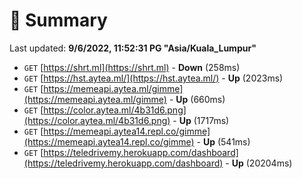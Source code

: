 # 📖 Summary
Last updated: **9/6/2022, 11:52:31 PG "Asia/Kuala_Lumpur"**

- `GET` [https://shrt.ml](https://shrt.ml) - **Down** (258ms)
- `GET` [https://hst.aytea.ml/](https://hst.aytea.ml/) - **Up** (2023ms)
- `GET` [https://memeapi.aytea.ml/gimme](https://memeapi.aytea.ml/gimme) - **Up** (660ms)
- `GET` [https://color.aytea.ml/4b31d6.png](https://color.aytea.ml/4b31d6.png) - **Up** (1717ms)
- `GET` [https://memeapi.aytea14.repl.co/gimme](https://memeapi.aytea14.repl.co/gimme) - **Up** (541ms)
- `GET` [https://teledrivemy.herokuapp.com/dashboard](https://teledrivemy.herokuapp.com/dashboard) - **Up** (20204ms)
